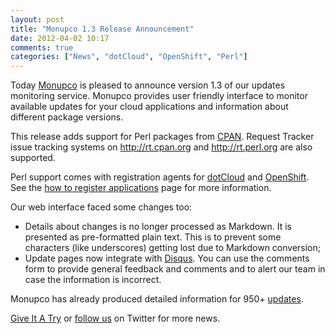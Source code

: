 ```yaml
---
layout: post
title: "Monupco 1.3 Release Announcement"
date: 2012-04-02 10:17
comments: true
categories: ["News", "dotCloud", "OpenShift", "Perl"]
---
```


Today [Monupco](http://monupco.com) is pleased to announce version 1.3
of our updates monitoring service. Monupco provides user friendly interface to
monitor available updates for your cloud applications and information about different
package versions.

This release adds support for Perl packages from [CPAN](http://search.cpan.org/).
Request Tracker issue tracking systems on <http://rt.cpan.org> and <http://rt.perl.org>
are also supported.

Perl support comes with registration agents for [dotCloud](http://dotcloud.com) and
[OpenShift](http://openshift.redhat.com). See the
[how to register applications](http://monupco.com/register/) page for more information.


Our web interface faced some changes too:

* Details about changes is no longer processed as Markdown. It is presented as
pre-formatted plain text. This is to prevent some characters (like underscores) getting
lost due to Markdown conversion;
* Update pages now integrate with [Disqus](http://disqus.com). You can use the comments form
to provide general feedback and comments and to alert our team in case the information
is incorrect.


Monupco has already produced detailed information for 950+ [updates](https://monupco-otb.rhcloud.com/updates/).

<a href="https://monupco-otb.rhcloud.com/applications/mine/" class="button dark_blue small">Give It A Try</a>
or [follow us](https://twitter.com/monupco) on Twitter for more news.

